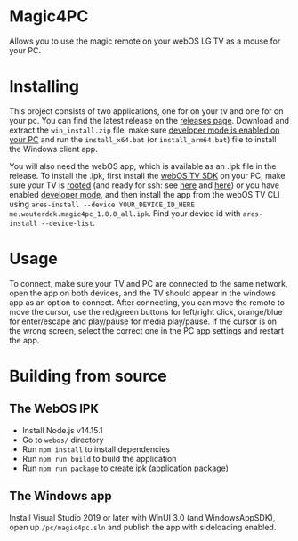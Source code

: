 # Magic4PC

Allows you to use the magic remote on your webOS LG TV as a mouse for your PC.

# Installing

This project consists of two applications, one for on your tv and one for on your pc.
You can find the latest release on the [releases page](https://github.com/Wouterdek/magic4pc/releases).
Download and extract the `win_install.zip` file, make sure [developer mode is enabled on your PC](https://docs.microsoft.com/en-us/gaming/game-bar/guide/developer-mode) and run the `install_x64.bat` (or `install_arm64.bat`) file to install the Windows client app.

You will also need the webOS app, which is available as an .ipk file in the release.
To install the .ipk, first install the [webOS TV SDK](https://webostv.developer.lge.com/sdk/installation/download-installer/) on your PC, make sure your TV is [rooted](rootmy.tv) (and ready for ssh: see [here](https://webostv.developer.lge.com/develop/app-test/using-devmode-app#connectingTVandPC) and [here](https://github.com/webosbrew/webos-homebrew-channel/blob/main/README.md#development-tv-setup)) or you have enabled [developer mode](https://webostv.developer.lge.com/develop/app-test/using-devmode-app/), and then install the app from the webOS TV CLI using `ares-install --device YOUR_DEVICE_ID_HERE me.wouterdek.magic4pc_1.0.0_all.ipk`. Find your device id with `ares-install --device-list`.

# Usage

To connect, make sure your TV and PC are connected to the same network, open the app on both devices, and the TV should appear in the windows app as an option to connect.
After connecting, you can move the remote to move the cursor, use the red/green buttons for left/right click, orange/blue for enter/escape and play/pause for media play/pause.
If the cursor is on the wrong screen, select the correct one in the PC app settings and restart the app.

# Building from source

## The WebOS IPK
* Install Node.js v14.15.1
* Go to `webos/` directory
* Run `npm install` to install dependencies
* Run `npm run build` to build the application
* Run `npm run package` to create ipk (application package)

## The Windows app
Install Visual Studio 2019 or later with WinUI 3.0 (and WindowsAppSDK), open up `/pc/magic4pc.sln` and publish the app with sideloading enabled.
